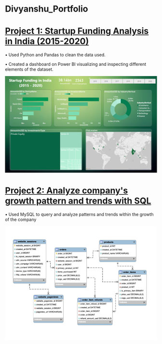 # Divyanshu_Portfolio

# [Project 1: Startup Funding Analysis in India (2015-2020)](https://github.com/divyanshu905/Startup_Funding)
• Used Python and Pandas to clean the data used.

• Created a dashboard on Power BI visualizing and inspecting different elements of the dataset.

![](/images/Screenshot%20(397).png)

# [Project 2: Analyze company's growth pattern and trends with SQL](https://medium.com/@divyanshugoyal160/analyzing-trends-and-patterns-in-growth-of-a-company-with-sql-part-1-6ef6028ab571)

• Used MySQL to query and analyze patterns and trends within the growth of the company

![](/images/Screenshot%20(400).png)
